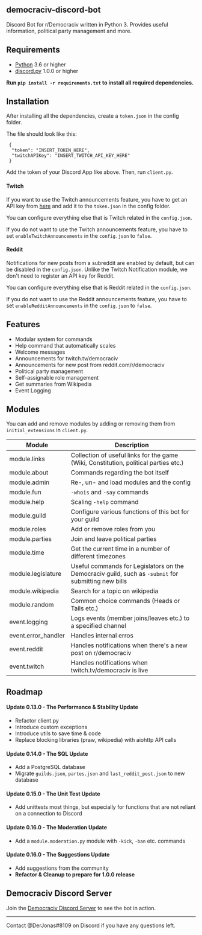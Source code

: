 ## democraciv-discord-bot
Discord Bot for r/Democraciv written in Python 3. Provides useful information, political party management and more. 

## Requirements

* [Python](https://www.python.org/downloads//) 3.6 or higher
* [discord.py](https://github.com/Rapptz/discord.py) 1.0.0 or higher

**Run `pip install -r requirements.txt` to install all required dependencies.**

## Installation
After installing all the dependencies, create a `token.json` in the config folder.

The file should look like this:
```
 {
  "token": "INSERT_TOKEN_HERE",
  "twitchAPIKey": "INSERT_TWITCH_API_KEY_HERE"
 }
```
Add the token of your Discord App like above. Then, run `client.py`.

#### Twitch 

If you want to use the Twitch announcements feature, you have to get an API key from [here](https://dev.twitch.tv/console/apps)
and add it to the `token.json` in the config folder.

You can configure everything else that is Twitch related in the `config.json`.

If you do not want to use the Twitch announcements feature, you have to set `enableTwitchAnnouncements` in the
`config.json` to `false`.

#### Reddit 

Notifications for new posts from a subreddit are enabled by default, but can be disabled in the `config.json`. Unlike the
Twitch Notification module, we don't need to register an API key for Reddit.

You can configure everything else that is Reddit related in the `config.json`.

If you do not want to use the Reddit announcements feature, you have to set `enableRedditAnnouncements` in the
`config.json` to `false`.


## Features
* Modular system for commands
* Help command that automatically scales
* Welcome messages
* Announcements for twitch.tv/democraciv
* Announcements for new post from reddit.com/r/democraciv
* Political party management
* Self-assignable role management
* Get summaries from Wikipedia
* Event Logging 


## Modules
You can add and remove modules by adding or removing them from `initial_extensions` in `client.py`.

Module | Description 
------------ | ------------- |
module.links | Collection of useful links for the game (Wiki, Constitution, political parties etc.)
module.about | Commands regarding the bot itself 
module.admin | Re-, un- and load modules and the config 
module.fun | `-whois` and `-say` commands | 
module.help | Scaling `-help` command 
module.guild | Configure various functions of this bot for your guild 
module.roles | Add or remove roles from you 
module.parties | Join and leave political parties 
module.time | Get the current time in a number of different timezones 
module.legislature | Useful commands for Legislators on the Democraciv guild, such as `-submit` for submitting new bills 
module.wikipedia | Search for a topic on wikipedia 
module.random | Common choice commands (Heads or Tails etc.) 
event.logging | Logs events (member joins/leaves etc.) to a specified channel |
event.error_handler | Handles internal erros 
event.reddit | Handles notifications when there's a new post on r/democraciv 
event.twitch | Handles notifications when twitch.tv/democraciv is live 


## Roadmap

#### Update 0.13.0 - The Performance & Stability Update

* Refactor client.py
* Introduce custom exceptions
* Introduce utils to save time & code
* Replace blocking libraries (praw, wikipedia) with aiohttp API calls

#### Update 0.14.0 - The SQL Update

* Add a PostgreSQL database
* Migrate `guilds.json`, `partes.json` and `last_reddit_post.json` to new database

#### Update 0.15.0 - The Unit Test Update

* Add unittests most things, but especially for functions that are not reliant on a connection to Discord
 
#### Update 0.16.0 - The Moderation Update

* Add a `module.moderation.py` module with `-kick`, `-ban` etc. commands

#### Update 0.16.0 - The Suggestions Update

* Add suggestions from the community
* **Refactor & Cleanup to prepare for 1.0.0 release**


## Democraciv Discord Server
Join the [Democraciv Discord Server](https://discord.gg/AK7dYMG) to see the bot in action.

---

Contact @DerJonas#8109 on Discord if you have any questions left.
